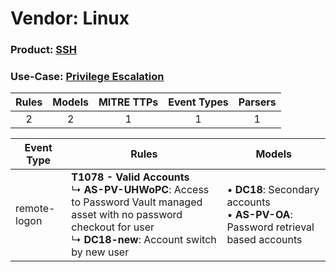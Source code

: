 Vendor: Linux
=============
### Product: [SSH](../ds_linux_ssh.md)
### Use-Case: [Privilege Escalation](../../../../UseCases/uc_privilege_escalation.md)

| Rules | Models | MITRE TTPs | Event Types | Parsers |
|:-----:|:------:|:----------:|:-----------:|:-------:|
|   2   |   2    |     1      |      1      |    1    |

| Event Type   | Rules                                                                                                                                                                                | Models                                                                                      |
| ------------ | ------------------------------------------------------------------------------------------------------------------------------------------------------------------------------------ | ------------------------------------------------------------------------------------------- |
| remote-logon | <b>T1078 - Valid Accounts</b><br> ↳ <b>AS-PV-UHWoPC</b>: Access to Password Vault managed asset with no password checkout for user<br> ↳ <b>DC18-new</b>: Account switch by new user |  • <b>DC18</b>: Secondary accounts<br> • <b>AS-PV-OA</b>: Password retrieval based accounts |
